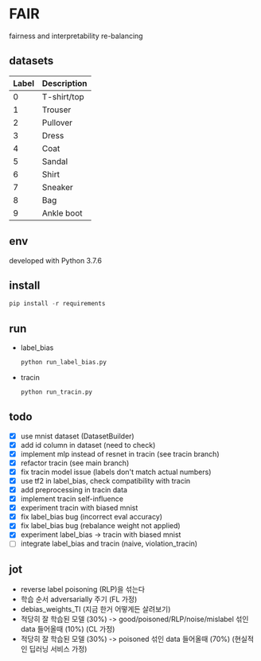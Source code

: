 # FAIR

fairness and interpretability re-balancing

## datasets

| Label | Description |
| --- | --- |
| 0 | T-shirt/top |
| 1 | Trouser |
| 2 | Pullover |
| 3 | Dress |
| 4 | Coat |
| 5 | Sandal |
| 6 | Shirt |
| 7 | Sneaker |
| 8 | Bag |
| 9 | Ankle boot |

## env

developed with Python 3.7.6

## install
  
```Python
pip install -r requirements
```

## run

- label_bias

    ```Python
    python run_label_bias.py
    ```

- tracin

    ```Python
    python run_tracin.py
    ```

## todo

- [x] use mnist dataset (DatasetBuilder)
- [x] add id column in dataset (need to check)
- [x] implement mlp instead of resnet in tracin (see tracin branch)
- [x] refactor tracin (see main branch)
- [X] fix tracin model issue (labels don't match actual numbers)
- [X] use tf2 in label_bias, check compatibility with tracin
- [X] add preprocessing in tracin data
- [X] implement tracin self-influence
- [X] experiment tracin with biased mnist
- [X] fix label_bias bug (incorrect eval accuracy)
- [X] fix label_bias bug (rebalance weight not applied)
- [X] experiment label_bias -> tracin with biased mnist
- [ ] integrate label_bias and tracin (naive, violation_tracin)

## jot

- reverse label poisoning (RLP)을 섞는다
- 학습 순서 adversarially 주기 (FL 가정)
- debias_weights_TI (지금 한거 어떻게든 살려보기)
- 적당히 잘 학습된 모델 (30%) -> good/poisoned/RLP/noise/mislabel 섞인 data 들어올때 (10%) (CL 가정)
- 적당히 잘 학습된 모델 (30%) -> poisoned 섞인 data 들어올때 (70%) (현실적인 딥러닝 서비스 가정)